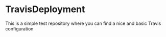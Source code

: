 # TravisDeployment
This is a simple test repository where you can find a nice and basic Travis configuration
